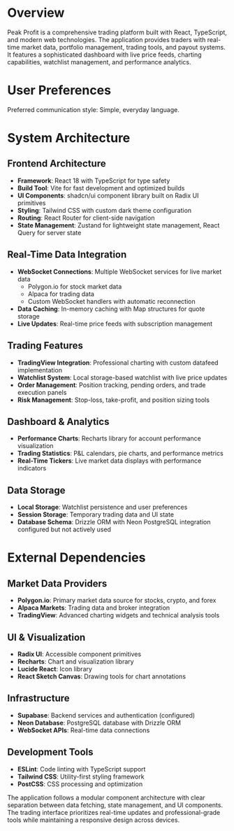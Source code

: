 # Overview

Peak Profit is a comprehensive trading platform built with React, TypeScript, and modern web technologies. The application provides traders with real-time market data, portfolio management, trading tools, and payout systems. It features a sophisticated dashboard with live price feeds, charting capabilities, watchlist management, and performance analytics.

# User Preferences

Preferred communication style: Simple, everyday language.

# System Architecture

## Frontend Architecture
- **Framework**: React 18 with TypeScript for type safety
- **Build Tool**: Vite for fast development and optimized builds
- **UI Components**: shadcn/ui component library built on Radix UI primitives
- **Styling**: Tailwind CSS with custom dark theme configuration
- **Routing**: React Router for client-side navigation
- **State Management**: Zustand for lightweight state management, React Query for server state

## Real-Time Data Integration
- **WebSocket Connections**: Multiple WebSocket services for live market data
  - Polygon.io for stock market data
  - Alpaca for trading data
  - Custom WebSocket handlers with automatic reconnection
- **Data Caching**: In-memory caching with Map structures for quote storage
- **Live Updates**: Real-time price feeds with subscription management

## Trading Features
- **TradingView Integration**: Professional charting with custom datafeed implementation
- **Watchlist System**: Local storage-based watchlist with live price updates
- **Order Management**: Position tracking, pending orders, and trade execution panels
- **Risk Management**: Stop-loss, take-profit, and position sizing tools

## Dashboard & Analytics
- **Performance Charts**: Recharts library for account performance visualization
- **Trading Statistics**: P&L calendars, pie charts, and performance metrics
- **Real-Time Tickers**: Live market data displays with performance indicators

## Data Storage
- **Local Storage**: Watchlist persistence and user preferences
- **Session Storage**: Temporary trading data and UI state
- **Database Schema**: Drizzle ORM with Neon PostgreSQL integration configured but not actively used

# External Dependencies

## Market Data Providers
- **Polygon.io**: Primary market data source for stocks, crypto, and forex
- **Alpaca Markets**: Trading data and broker integration
- **TradingView**: Advanced charting widgets and technical analysis tools

## UI & Visualization
- **Radix UI**: Accessible component primitives
- **Recharts**: Chart and visualization library
- **Lucide React**: Icon library
- **React Sketch Canvas**: Drawing tools for chart annotations

## Infrastructure
- **Supabase**: Backend services and authentication (configured)
- **Neon Database**: PostgreSQL database with Drizzle ORM
- **WebSocket APIs**: Real-time data connections

## Development Tools
- **ESLint**: Code linting with TypeScript support
- **Tailwind CSS**: Utility-first styling framework
- **PostCSS**: CSS processing and optimization

The application follows a modular component architecture with clear separation between data fetching, state management, and UI components. The trading interface prioritizes real-time updates and professional-grade tools while maintaining a responsive design across devices.